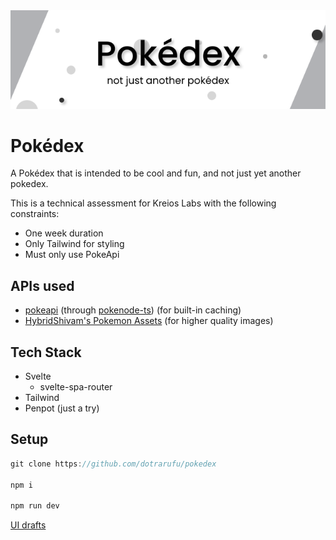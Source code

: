 <img src="docs/banner.png" width="800px" width="250px">

# Pokédex

A Pokédex that is intended to be cool and fun, and not just yet another pokedex.

This is a technical assessment for Kreios Labs with the following constraints:

- One week duration
- Only Tailwind for styling
- Must only use PokeApi

## APIs used

- [pokeapi](https://pokeapi.co/https:/) (through [pokenode-ts](https://www.npmjs.com/package/pokenode-tshttps:/)) (for built-in caching)
- [HybridShivam's Pokemon Assets](https://github.com/HybridShivam/Pokemon) (for higher quality images)

## Tech Stack

- Svelte
  - svelte-spa-router
- Tailwind
- Penpot (just a try)

## Setup

```ts
git clone https://github.com/dotrarufu/pokedex

npm i

npm run dev
```

[UI drafts](https://design.penpot.app/#/view/660d9edb-b970-801b-8004-33cee3174cb9?page-id=660d9edb-b970-801b-8004-33cee3174cba§ion=interactions&index=0&share-id=b4ce4fde-fc7c-81a2-8004-355e192ac721)
